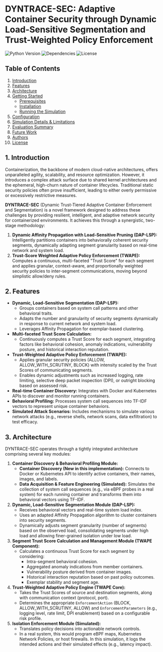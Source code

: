 # DYNTRACE-SEC: Adaptive Container Security through Dynamic Load-Sensitive Segmentation and Trust-Weighted Policy Enforcement

![Python Version](https://img.shields.io/badge/Python-3.8%2B-blue.svg)
![Dependencies](https://img.shields.io/badge/Dependencies-Docker%2CKubernetes%2CSciKit--learn%2CNumpy-green.svg)
![License](https://img.shields.io/badge/License-MIT-lightgrey.svg)

## Table of Contents
1.  [Introduction](#1-introduction)
2.  [Features](#2-features)
3.  [Architecture](#3-architecture)
4.  [Getting Started](#4-getting-started)
    *   [Prerequisites](#prerequisites)
    *   [Installation](#installation)
    *   [Running the Simulation](#running-the-simulation)
5.  [Configuration](#5-configuration)
6.  [Simulation Details & Limitations](#6-simulation-details--limitations)
7.  [Evaluation Summary](#7-evaluation-summary)
8.  [Future Work](#8-future-work)
9.  [Authors](#9-authors)
10. [License](#10-license)

## 1. Introduction

Containerization, the backbone of modern cloud-native architectures, offers unparalleled agility, scalability, and resource optimization. However, it introduces a complex attack surface due to shared kernel architectures and the ephemeral, high-churn nature of container lifecycles. Traditional static security policies often prove insufficient, leading to either overly permissive or excessively restrictive measures.

**DYNTRACE-SEC** (Dynamic Trust-Tiered Adaptive Container Enforcement and Segmentation) is a novel framework designed to address these challenges by providing resilient, intelligent, and adaptive network security for containerized environments. It achieves this through a synergistic, two-stage methodology:

1.  **Dynamic Affinity Propagation with Load-Sensitive Pruning (DAP-LSP):** Intelligently partitions containers into behaviorally coherent security segments, dynamically adapting segment granularity based on real-time network and system load.
2.  **Trust-Score Weighted Adaptive Policy Enforcement (TWAPE):** Computes a continuous, multi-faceted "Trust Score" for each segment and applies granular, context-aware, and proportionally weighted security policies to inter-segment communications, moving beyond simplistic allow/deny rules.

## 2. Features

*   **Dynamic, Load-Sensitive Segmentation (DAP-LSP):**
    *   Groups containers based on system call patterns and other behavioral traits.
    *   Adapts the number and granularity of security segments dynamically in response to current network and system load.
    *   Leverages Affinity Propagation for exemplar-based clustering.
*   **Multi-faceted Trust Score Calculation:**
    *   Continuously computes a Trust Score for each segment, integrating factors like behavioral cohesion, anomaly indications, vulnerability posture, and historical interaction reputation.
*   **Trust-Weighted Adaptive Policy Enforcement (TWAPE):**
    *   Applies granular security policies (ALLOW, ALLOW_WITH_SCRUTINY, BLOCK) with intensity scaled by the Trust Scores of communicating segments.
    *   Enables dynamic adjustments such as increased logging, rate limiting, selective deep packet inspection (DPI), or outright blocking based on assessed risk.
*   **Real-time Container Discovery:** Integrates with Docker and Kubernetes APIs to discover and monitor running containers.
*   **Behavioral Profiling:** Processes system call sequences into TF-IDF vectors to represent unique container behaviors.
*   **Simulated Attack Scenarios:** Includes mechanisms to simulate various network attacks (e.g., reverse shells, network scans, data exfiltration) to test efficacy.

## 3. Architecture

DYNTRACE-SEC operates through a tightly integrated architecture comprising several key modules:

1.  **Container Discovery & Behavioral Profiling Module:**
    *   **Container Discovery (New in this implementation):** Connects to Docker or Kubernetes API to identify active containers, their names, images, and labels.
    *   **Data Acquisition & Feature Engineering (Simulated):** Simulates the collection of system call sequences (e.g., via eBPF probes in a real system) for each running container and transforms them into behavioral vectors using TF-IDF.
2.  **Dynamic, Load-Sensitive Segmentation Module (DAP-LSP):**
    *   Receives behavioral vectors and real-time system load index.
    *   Uses an adapted Affinity Propagation algorithm to cluster containers into security segments.
    *   Dynamically adjusts segment granularity (number of segments) based on the observed load, consolidating segments under high load and allowing finer-grained isolation under low load.
3.  **Segment Trust Score Calculation and Management Module (TWAPE Component):**
    *   Calculates a continuous Trust Score for each segment by considering:
        *   Intra-segment behavioral cohesion.
        *   Aggregated anomaly indications from member containers.
        *   Vulnerability posture derived from container images.
        *   Historical interaction reputation based on past policy outcomes.
        *   Exemplar stability and segment age.
4.  **Trust-Weighted Adaptive Policy Engine (TWAPE Core):**
    *   Takes the Trust Scores of source and destination segments, along with communication context (protocol, port).
    *   Determines the appropriate `EnforcementAction` (BLOCK, ALLOW_WITH_SCRUTINY, ALLOW) and `EnforcementParameters` (e.g., logging level, rate limit, DPI enablement) based on a configurable risk profile.
5.  **Isolation Enforcement Module (Simulated):**
    *   Translates policy decisions into actionable network controls.
    *   In a real system, this would program eBPF maps, Kubernetes Network Policies, or host firewalls. In this simulation, it logs the intended actions and their simulated effects (e.g., latency impact).